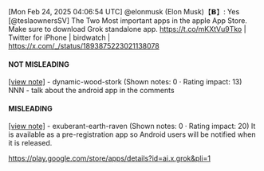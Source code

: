 [Mon Feb 24, 2025 04:06:54 UTC] @elonmusk (Elon Musk)【𝗕】: Yes [@teslaownersSV] The Two Most important apps in the apple App Store.  Make sure to download Grok standalone app. https://t.co/mKXtVu9Tko | Twitter for iPhone | birdwatch | https://x.com/_/status/1893875223021138078

#### NOT MISLEADING

[[view note]](https://x.com/i/birdwatch/n/1893886235522814345) - dynamic-wood-stork (Shown notes: 0 · Rating impact: 13)
NNN - talk about the android app in the comments

#### MISLEADING

[[view note]](https://x.com/i/birdwatch/n/1893881272998781348) - exuberant-earth-raven (Shown notes: 0 · Rating impact: 20)
It is available as a pre-registration app so Android users will be notified when it is released. 

https://play.google.com/store/apps/details?id=ai.x.grok&pli=1
